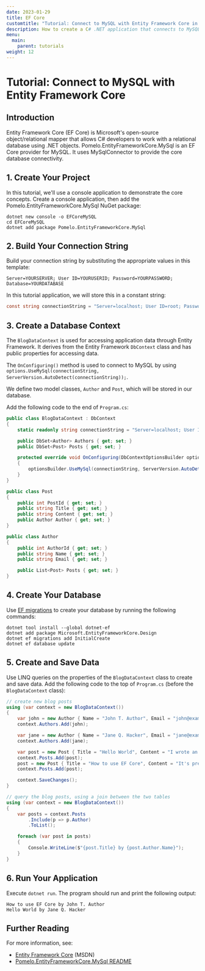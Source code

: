 ```yaml
---
date: 2023-01-29
title: EF Core
customtitle: "Tutorial: Connect to MySQL with Entity Framework Core in C#"
description: How to create a C# .NET application that connects to MySQL using Entity Framework Core.
menu:
  main:
    parent: tutorials
weight: 12
---
```


# Tutorial: Connect to MySQL with Entity Framework Core

## Introduction

Entity Framework Core (EF Core) is Microsoft's open-source object/relational mapper that allows C# developers to work with a relational database using .NET objects.
Pomelo.EntityFrameworkCore.MySql is an EF Core provider for MySQL.
It uses MySqlConnector to provide the core database connectivity.

## 1. Create Your Project

In this tutorial, we'll use a console application to demonstrate the core concepts.
Create a console application, then add the Pomelo.EntityFrameworkCore.MySql NuGet package:

```
dotnet new console -o EFCoreMySQL
cd EFCoreMySQL
dotnet add package Pomelo.EntityFrameworkCore.MySql
 ```

## 2. Build Your Connection String

Build your connection string by substituting the appropriate values in this template:

```
Server=YOURSERVER; User ID=YOURUSERID; Password=YOURPASSWORD; Database=YOURDATABASE
```

In this tutorial application, we will store this in a constant string:

```csharp
const string connectionString = "Server=localhost; User ID=root; Password=pass; Database=blog";
```

## 3. Create a Database Context

The `BlogDataContext` is used for accessing application data through Entity Framework.
It derives from the Entity Framework `DbContext` class and has public properties for accessing data.

The `OnConfiguring()` method is used to connect to MySQL by using `options.UseMySql(connectionString, ServerVersion.AutoDetect(connectionString));`.

We define two model classes, `Author` and `Post`, which will be stored in our database.

Add the following code to the end of `Program.cs`:

```csharp
public class BlogDataContext : DbContext
{
    static readonly string connectionString = "Server=localhost; User ID=root; Password=pass; Database=blog";

    public DbSet<Author> Authors { get; set; }
    public DbSet<Post> Posts { get; set; }

    protected override void OnConfiguring(DbContextOptionsBuilder optionsBuilder)
    {
        optionsBuilder.UseMySql(connectionString, ServerVersion.AutoDetect(connectionString));
    }
}

public class Post
{
    public int PostId { get; set; }
    public string Title { get; set; }
    public string Content { get; set; }
    public Author Author { get; set; }
}

public class Author
{
    public int AuthorId { get; set; }
    public string Name { get; set; }
    public string Email { get; set; }

    public List<Post> Posts { get; set; }
}
```

## 4. Create Your Database

Use [EF migrations](https://learn.microsoft.com/en-us/ef/core/managing-schemas/migrations/) to create your database by running the following commands:

```
dotnet tool install --global dotnet-ef
dotnet add package Microsoft.EntityFrameworkCore.Design
dotnet ef migrations add InitialCreate
dotnet ef database update
```

## 5. Create and Save Data

Use LINQ queries on the properties of the `BlogDataContext` class to create and save data.
Add the following code to the top of `Program.cs` (before the `BlogDataContext` class):

```csharp
// create new blog posts
using (var context = new BlogDataContext())
{
    var john = new Author { Name = "John T. Author", Email = "john@example.com" };
    context.Authors.Add(john);

    var jane = new Author { Name = "Jane Q. Hacker", Email = "jane@example.com" };
    context.Authors.Add(jane);

    var post = new Post { Title = "Hello World", Content = "I wrote an app using EF Core!", Author = jane };
    context.Posts.Add(post);
    post = new Post { Title = "How to use EF Core", Content = "It's pretty easy", Author = john };
    context.Posts.Add(post);

    context.SaveChanges();
}

// query the blog posts, using a join between the two tables
using (var context = new BlogDataContext())
{
    var posts = context.Posts
        .Include(p => p.Author)
        .ToList();

    foreach (var post in posts)
    {
        Console.WriteLine($"{post.Title} by {post.Author.Name}");
    }
}
```

## 6. Run Your Application

Execute `dotnet run`. The program should run and print the following output:

```
How to use EF Core by John T. Author
Hello World by Jane Q. Hacker
```

## Further Reading

For more information, see:

* [Entity Framework Core](https://learn.microsoft.com/en-us/ef/core/) (MSDN)
* [Pomelo.EntityFrameworkCore.MySql README](https://github.com/PomeloFoundation/Pomelo.EntityFrameworkCore.MySql/blob/master/README.md)
